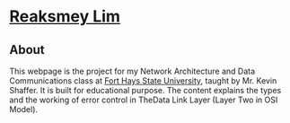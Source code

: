 # [Reaksmey Lim](https://reaksmeylim.github.io/)

## About
This webpage is the project for my Network Architecture and Data Communications class at [Fort Hays State University](https://www.fhsu.edu/), taught by Mr. Kevin Shaffer. It is built for educational purpose. The content explains the types and the working of error control in TheData Link Layer (Layer Two in OSI Model).



